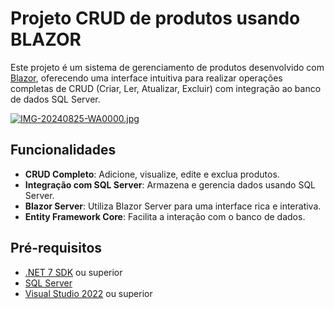 # Projeto CRUD de produtos usando BLAZOR
Este projeto é um sistema de gerenciamento de produtos desenvolvido com [Blazor](https://docs.microsoft.com/aspnet/core/blazor/), oferecendo uma interface intuitiva para realizar operações completas de CRUD (Criar, Ler, Atualizar, Excluir) com integração ao banco de dados SQL Server.

[![IMG-20240825-WA0000.jpg](https://i.postimg.cc/cLm68R0B/IMG-20240825-WA0000.jpg)](https://postimg.cc/0zz9TJ6z)


## Funcionalidades

- **CRUD Completo**: Adicione, visualize, edite e exclua produtos.
- **Integração com SQL Server**: Armazena e gerencia dados usando SQL Server.
- **Blazor Server**: Utiliza Blazor Server para uma interface rica e interativa.
- **Entity Framework Core**: Facilita a interação com o banco de dados.

## Pré-requisitos

- [.NET 7 SDK](https://dotnet.microsoft.com/download/dotnet/7.0) ou superior
- [SQL Server](https://www.microsoft.com/sql-server/sql-server-downloads)
- [Visual Studio 2022](https://visualstudio.microsoft.com/vs/) ou superior
